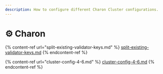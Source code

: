 ```yaml
---
description: How to configure different Charon Cluster configurations.
---
```


# ⚙ Charon

{% content-ref url="split-existing-validator-keys.md" %}
[split-existing-validator-keys.md](split-existing-validator-keys.md)
{% endcontent-ref %}

{% content-ref url="cluster-config-4-6.md" %}
[cluster-config-4-6.md](cluster-config-4-6.md)
{% endcontent-ref %}
